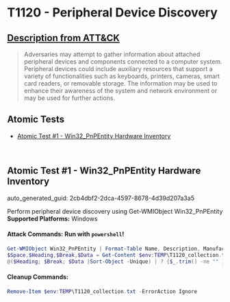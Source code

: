 # T1120 - Peripheral Device Discovery
## [Description from ATT&CK](https://attack.mitre.org/techniques/T1120)
<blockquote>Adversaries may attempt to gather information about attached peripheral devices and components connected to a computer system. Peripheral devices could include auxiliary resources that support a variety of functionalities such as keyboards, printers, cameras, smart card readers, or removable storage. The information may be used to enhance their awareness of the system and network environment or may be used for further actions.</blockquote>

## Atomic Tests

- [Atomic Test #1 - Win32_PnPEntity Hardware Inventory](#atomic-test-1---win32_pnpentity-hardware-inventory)


<br/>

## Atomic Test #1 - Win32_PnPEntity Hardware Inventory

auto_generated_guid: 2cb4dbf2-2dca-4597-8678-4d39d207a3a5

Perform peripheral device discovery using Get-WMIObject Win32_PnPEntity
**Supported Platforms:** Windows





#### Attack Commands: Run with `powershell`! 


```powershell
Get-WMIObject Win32_PnPEntity | Format-Table Name, Description, Manufacturer > $env:TEMP\T1120_collection.txt
$Space,$Heading,$Break,$Data = Get-Content $env:TEMP\T1120_collection.txt
@($Heading; $Break; $Data |Sort-Object -Unique) | ? {$_.trim() -ne "" } |Set-Content $env:TEMP\T1120_collection.txt
```

#### Cleanup Commands:
```powershell
Remove-Item $env:TEMP\T1120_collection.txt -ErrorAction Ignore
```





<br/>
